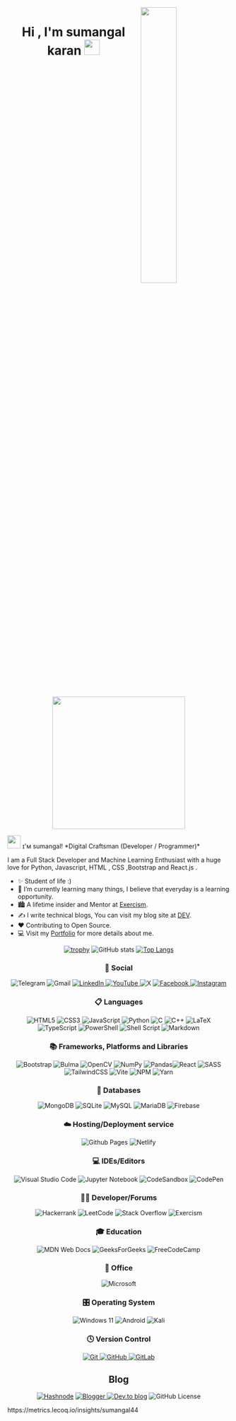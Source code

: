 <!--Night Owl image-->
<div>
  <img align="right" width="40%" src="https://owlbertsio-resized.s3.amazonaws.com/Popper.psd.full.png">
</div>
<!--Header Name-->
<h1 align="center"><b>Hi , I'm  sumangal karan </b><img src="https://media.giphy.com/media/hvRJCLFzcasrR4ia7z/giphy.gif" width="35"></h1>
<p align="center">
  <br><br>
  <img src="https://little.kylerconway.com/images/golang-what.gif" width="300">
</p>
<img src="https://emojis.slackmojis.com/emojis/images/1531849430/4246/blob-sunglasses.gif?1531849430" width="30"/> ɪ'ᴍ sumangal! 
*Digital Craftsman (Developer / Programmer)*
<br />
<!--Start Intro-->
<p align="left">I am a Full Stack Developer and Machine Learning Enthusiast with a huge love for Python, Javascript, HTML , CSS ,Bootstrap and React.js   . </p>

- ✨ Student of life :)
- 🌱 I’m currently learning many things, I believe that everyday is a learning opportunity.
- 🏙 A lifetime insider and Mentor at [Exercism](https://exercism.org/profiles/Sumangal44).
- ✍ I write technical blogs, You can visit my blog site at [DEV](https://dev.to/sumangal44).
- ❤ Contributing to Open Source.
- 💻 Visit my [Portfolio](https://sumangal44.github.io) for more details about me.
  <!--End Intro-->

<div align = "center">   
       <!-- <div align = "center"> -->
       
<a>[![trophy](https://github-profile-trophy.vercel.app/?username=sumangal44)](https://github.com/ryo-ma/github-profile-trophy)
     </a>
<a>![GitHub stats](https://github-readme-stats.vercel.app/api?username=sumangal44&show_icons=true&count_private=true) </a>
<a >[![Top Langs](https://github-readme-stats.vercel.app/api/top-langs/?username=sumangal44)](https://github.com/anuraghazra/github-readme-stats)
     </a>
### 💬 Social

<a >![Telegram](https://img.shields.io/badge/Telegram-2CA5E0?style=for-the-badge&logo=telegram&logoColor=white) </a><a>![Gmail](https://img.shields.io/badge/Gmail-D14836?style=for-the-badge&logo=gmail&logoColor=white) </a><a href="https://www.linkedin.com/in/sumangal-karan-468076267">![LinkedIn](https://img.shields.io/badge/linkedin-%230077B5.svg?style=for-the-badge&logo=linkedin&logoColor=white) </a><a href="http://www.youtube.com/@DesicodeDiaries">![YouTube](https://img.shields.io/badge/YouTube-%23FF0000.svg?style=for-the-badge&logo=YouTube&logoColor=white) </a><a>![X](https://img.shields.io/badge/X-%23000000.svg?style=for-the-badge&logo=X&logoColor=white) </a> <a href ="https://www.facebook.com/profile.php?id=100080837876148">![Facebook](https://img.shields.io/badge/Facebook-%231877F2.svg?style=for-the-badge&logo=Facebook&logoColor=white) </a><a href="https://www.instagram.com/sumangal_karan">![Instagram](https://img.shields.io/badge/Instagram-%23E4405F.svg?style=for-the-badge&logo=Instagram&logoColor=white)</a>

### 📋 Languages

<a>![HTML5](https://img.shields.io/badge/html5-%23E34F26.svg?style=for-the-badge&logo=html5&logoColor=white) </a><a>![CSS3](https://img.shields.io/badge/css3-%231572B6.svg?style=for-the-badge&logo=css3&logoColor=white) </a><a >![JavaScript](https://img.shields.io/badge/javascript-%23323330.svg?style=for-the-badge&logo=javascript&logoColor=%23F7DF1E) </a><a>![Python](https://img.shields.io/badge/python-3670A0?style=for-the-badge&logo=python&logoColor=ffdd54) </a><a>![C](https://img.shields.io/badge/c-%2300599C.svg?style=for-the-badge&logo=c&logoColor=white) </a><a>![C++](https://img.shields.io/badge/c++-%2300599C.svg?style=for-the-badge&logo=c%2B%2B&logoColor=white) </a><a>![LaTeX](https://img.shields.io/badge/latex-%23008080.svg?style=for-the-badge&logo=latex&logoColor=white) </a><a>![TypeScript](https://img.shields.io/badge/typescript-%23007ACC.svg?style=for-the-badge&logo=typescript&logoColor=white) </a><a>![PowerShell](https://img.shields.io/badge/PowerShell-%235391FE.svg?style=for-the-badge&logo=powershell&logoColor=white) </a><a>![Shell Script](https://img.shields.io/badge/shell_script-%23121011.svg?style=for-the-badge&logo=gnu-bash&logoColor=white)
</a><a>![Markdown](https://img.shields.io/badge/markdown-%23000000.svg?style=for-the-badge&logo=markdown&logoColor=white)
</a>

### 📚 Frameworks, Platforms and Libraries

<a>![Bootstrap](https://img.shields.io/badge/bootstrap-%238511FA.svg?style=for-the-badge&logo=bootstrap&logoColor=white) </a><a>![Bulma](https://img.shields.io/badge/bulma-00D0B1?style=for-the-badge&logo=bulma&logoColor=white) </a><a>![OpenCV](https://img.shields.io/badge/opencv-%23white.svg?style=for-the-badge&logo=opencv&logoColor=white) </a><a>![NumPy](https://img.shields.io/badge/numpy-%23013243.svg?style=for-the-badge&logo=numpy&logoColor=white) </a><a>![Pandas](https://img.shields.io/badge/pandas-%23150458.svg?style=for-the-badge&logo=pandas&logoColor=white)</a><a>![React](https://img.shields.io/badge/react-%2320232a.svg?style=for-the-badge&logo=react&logoColor=%2361DAFB) </a><a>![SASS](https://img.shields.io/badge/SASS-hotpink.svg?style=for-the-badge&logo=SASS&logoColor=white) </a><a>![TailwindCSS](https://img.shields.io/badge/tailwindcss-%2338B2AC.svg?style=for-the-badge&logo=tailwind-css&logoColor=white) </a><a>![Vite](https://img.shields.io/badge/vite-%23646CFF.svg?style=for-the-badge&logo=vite&logoColor=white) </a><a>![NPM](https://img.shields.io/badge/NPM-%23CB3837.svg?style=for-the-badge&logo=npm&logoColor=white) </a><a>![Yarn](https://img.shields.io/badge/yarn-%232C8EBB.svg?style=for-the-badge&logo=yarn&logoColor=white) </a>

### 💾 Databases

<a>![MongoDB](https://img.shields.io/badge/MongoDB-%234ea94b.svg?style=for-the-badge&logo=mongodb&logoColor=white) </a><a>![SQLite](https://img.shields.io/badge/sqlite-%2307405e.svg?style=for-the-badge&logo=sqlite&logoColor=white) </a><a>![MySQL](https://img.shields.io/badge/mysql-4479A1.svg?style=for-the-badge&logo=mysql&logoColor=white) </a><a>![MariaDB](https://img.shields.io/badge/MariaDB-003545?style=for-the-badge&logo=mariadb&logoColor=white) </a><a>![Firebase](https://img.shields.io/badge/firebase-a08021?style=for-the-badge&logo=firebase&logoColor=ffcd34)</a>

### ☁️ Hosting/Deployment service

<a>![Github Pages](https://img.shields.io/badge/github%20pages-121013?style=for-the-badge&logo=github&logoColor=white) </a><a>![Netlify](https://img.shields.io/badge/netlify-%23000000.svg?style=for-the-badge&logo=netlify&logoColor=#00C7B7)
</a>

### 💻 IDEs/Editors

<a>![Visual Studio Code](https://img.shields.io/badge/Visual%20Studio%20Code-0078d7.svg?style=for-the-badge&logo=visual-studio-code&logoColor=white) </a>
<a>![Jupyter Notebook](https://img.shields.io/badge/jupyter-%23FA0F00.svg?style=for-the-badge&logo=jupyter&logoColor=white) </a><a>![CodeSandbox](https://img.shields.io/badge/Codesandbox-040404?style=for-the-badge&logo=codesandbox&logoColor=DBDBDB) </a><a>![CodePen](https://img.shields.io/badge/Codepen-000000?style=for-the-badge&logo=codepen&logoColor=white)
</a>

### 🧑‍💻 Developer/Forums

<a>![Hackerrank](https://img.shields.io/badge/-Hackerrank-2EC866?style=for-the-badge&logo=HackerRank&logoColor=white) </a><a>![LeetCode](https://img.shields.io/badge/LeetCode-000000?style=for-the-badge&logo=LeetCode&logoColor=#d16c06) </a><a>![Stack Overflow](https://img.shields.io/badge/-Stackoverflow-FE7A16?style=for-the-badge&logo=stack-overflow&logoColor=white) </a><a>![Exercism](https://img.shields.io/badge/Exercism-009CAB?style=for-the-badge&logo=exercism&logoColor=white)
</a>

### 🎓 Education

<a>![MDN Web Docs](https://img.shields.io/badge/MDN_Web_Docs-black?style=for-the-badge&logo=mdnwebdocs&logoColor=white) </a><a>![GeeksForGeeks](https://img.shields.io/badge/GeeksforGeeks-gray?style=for-the-badge&logo=geeksforgeeks&logoColor=35914c) </a><a>![FreeCodeCamp](https://img.shields.io/badge/Freecodecamp-%23123.svg?&style=for-the-badge&logo=freecodecamp&logoColor=green)</a>

### 🏢 Office

<a>![Microsoft](https://img.shields.io/badge/Microsoft-0078D4?style=for-the-badge&logo=microsoft&logoColor=white) </a>

### 🎛️ Operating System

<a>![Windows 11](https://img.shields.io/badge/Windows%2011-%230079d5.svg?style=for-the-badge&logo=Windows%2011&logoColor=white) </a><a>![Android](https://img.shields.io/badge/Android-3DDC84?style=for-the-badge&logo=android&logoColor=white) </a><a>![Kali](https://img.shields.io/badge/Kali-268BEE?style=for-the-badge&logo=kalilinux&logoColor=white)
</a>

### 🕓 Version Control

<a href="">![Git](https://img.shields.io/badge/git-%23F05033.svg?style=for-the-badge&logo=git&logoColor=white) </a><a href="">![GitHub](https://img.shields.io/badge/github-%23121011.svg?style=for-the-badge&logo=github&logoColor=white) </a><a href="">![GitLab](https://img.shields.io/badge/gitlab-%23181717.svg?style=for-the-badge&logo=gitlab&logoColor=white)
</a>

## Blog

<a href="https://hashnode.com/@sumangal364 " >![Hashnode](https://img.shields.io/badge/Hashnode-2962FF?style=for-the-badge&logo=hashnode&logoColor=white)</a>
<a href ="">![Blogger](https://img.shields.io/badge/Blogger-FF5722?style=for-the-badge&logo=blogger&logoColor=white) </a><a href ="">![Dev.to blog](https://img.shields.io/badge/dev.to-0A0A0A?style=for-the-badge&logo=dev.to&logoColor=white)</a>
![GitHub License](https://img.shields.io/github/license/sumangal44/sumangal44)

</div>
https://metrics.lecoq.io/insights/sumangal44
